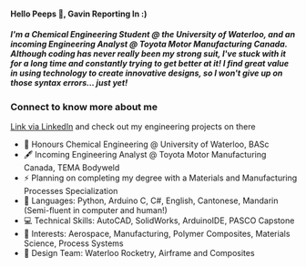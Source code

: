 #### Hello Peeps 👋, Gavin Reporting In :)

##### I'm a Chemical Engineering Student @ the University of Waterloo, and an incoming Engineering Analyst @ Toyota Motor Manufacturing Canada. Although coding has never really been my strong suit, I've stuck with it for a long time and constantly trying to get better at it! I find great value in using technology to create innovative designs, so I won't give up on those syntax errors... just yet!

### Connect to know more about me

[Link via LinkedIn](https://www.linkedin.com/in/gavinj-liu/) and check out my engineering projects on there

- 🔭 Honours Chemical Engineering @ University of Waterloo, BASc
- 🖋️ Incoming Engineering Analyst @ Toyota Motor Manufacturing Canada, TEMA Bodyweld
- ⚡ Planning on completing my degree with a Materials and Manufacturing Processes Specialization
- 💬 Languages: Python, Arduino C, C#, English, Cantonese, Mandarin (Semi-fluent in computer and human!)
- 💻 Technical Skills: AutoCAD, SolidWorks, ArduinoIDE, PASCO Capstone
- 🔌 Interests: Aerospace, Manufacturing, Polymer Composites, Materials Science, Process Systems
- 🚀 Design Team: Waterloo Rocketry, Airframe and Composites

